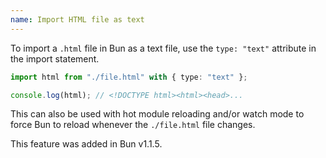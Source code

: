 ```yaml
---
name: Import HTML file as text
---
```


To import a `.html` file in Bun as a text file, use the `type: "text"` attribute in the import statement.

```ts
import html from "./file.html" with { type: "text" };

console.log(html); // <!DOCTYPE html><html><head>...
```

This can also be used with hot module reloading and/or watch mode to force Bun to reload whenever the `./file.html` file changes.

This feature was added in Bun v1.1.5.
